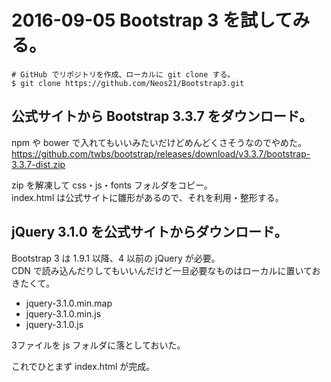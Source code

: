 # 2016-09-05 Bootstrap 3 を試してみる。

```
# GitHub でリポジトリを作成、ローカルに git clone する。
$ git clone https://github.com/Neos21/Bootstrap3.git
```

## 公式サイトから Bootstrap 3.3.7 をダウンロード。

npm や bower で入れてもいいみたいだけどめんどくさそうなのでやめた。  
https://github.com/twbs/bootstrap/releases/download/v3.3.7/bootstrap-3.3.7-dist.zip

zip を解凍して css・js・fonts フォルダをコピー。  
index.html は公式サイトに雛形があるので、それを利用・整形する。

## jQuery 3.1.0 を公式サイトからダウンロード。

Bootstrap 3 は 1.9.1 以降、4 以前の jQuery が必要。  
CDN で読み込んだりしてもいいんだけど一旦必要なものはローカルに置いておきたくて。

- jquery-3.1.0.min.map
- jquery-3.1.0.min.js
- jquery-3.1.0.js

3ファイルを js フォルダに落としておいた。

これでひとまず index.html が完成。
